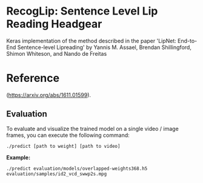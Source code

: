 # RecogLip: Sentence Level Lip Reading Headgear
Keras implementation of the method described in the paper 'LipNet: End-to-End Sentence-level Lipreading' by Yannis M. Assael, Brendan Shillingford, Shimon Whiteson, and Nando de Freitas 
# Reference
(https://arxiv.org/abs/1611.01599).

## Evaluation
To evaluate and visualize the trained model on a single video / image frames, you can execute the following command:
```
./predict [path to weight] [path to video]
```
**Example:**
```
./predict evaluation/models/overlapped-weights368.h5 evaluation/samples/id2_vcd_swwp2s.mpg
```
